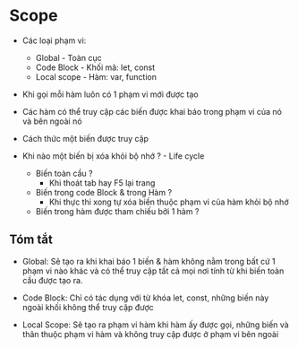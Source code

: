 # Scope   

- Các loại phạm vi:
    - Global      - Toàn cục
    - Code Block  - Khối mã: let, const
    - Local scope - Hàm: var, function

- Khi gọi mỗi hàm luôn có 1 phạm vi mới được tạo        
- Các hàm có thể truy cập các biến được khai báo trong phạm vi của nó và bên ngoài nó
- Cách thức một biến được truy cập
- Khi nào một biến bị xóa khỏi bộ nhớ ? - Life cycle
    - Biến toàn cầu ?
        + Khi thoát tab hay F5 lại trang
    - Biến trong code Block & trong Hàm ?
        + Khi thực thi xong tự xóa biến thuộc phạm vi của hàm khỏi bộ nhớ
    - Biến trong hàm được tham chiếu bởi 1 hàm ?

    
## Tóm tắt

- Global: Sẽ tạo ra khi khai báo 1 biến & hàm không nằm trong bất cứ 1 phạm vi nào khác và có thể
truy cập tất cả mọi nơi tính từ khi biến toàn cầu được tạo ra.

- Code Block: Chỉ có tác dụng với từ khóa let, const, những biến này ngoài khối không thể truy cập được

- Local Scope: Sẽ tạo ra phạm vi hàm khi hàm ấy được gọi, những biến và thân thuộc phạm vi hàm và không truy cập được ở 
phạm vi bên ngoài   